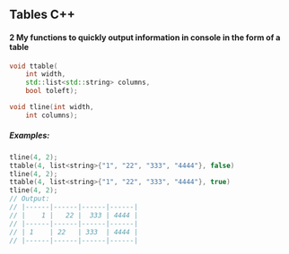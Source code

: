 ## Tables C++

#### 2 My functions to quickly output information in console in the form of a table

```cpp
void ttable(
    int width,
    std::list<std::string> columns,
    bool toleft);

void tline(int width,
    int columns);
```

##### Examples:

```cpp
tline(4, 2);
ttable(4, list<string>{"1", "22", "333", "4444"}, false)
tline(4, 2);
ttable(4, list<string>{"1", "22", "333", "4444"}, true)
tline(4, 2);
// Output: 
// |------|------|------|------|
// |    1 |   22 |  333 | 4444 |
// |------|------|------|------|
// | 1    | 22   | 333  | 4444 |
// |------|------|------|------|
```